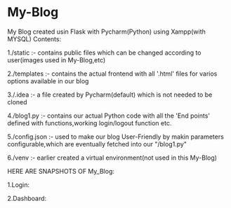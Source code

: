 # My-Blog
My Blog created usin Flask with Pycharm(Python) using Xampp(with MYSQL)
Contents:

1./static :- contains public files which can be changed according to user(images used in  My-Blog,etc)

2./templates :- contains the actual frontend with all '.html' files for varios options available in our blog

3./.idea :- a file created by Pycharm(default) which is not needed to be cloned

4./blog1.py :- contains our actual Python code with all the 'End points' defined with functions,working login/logout function etc. 

5./config.json :- used to make our blog User-Friendly by makin parameters configurable,which are eventually fetched into our "/blog1.py"

6./venv :- earlier created a virtual environment(not used in this My-Blog)

HERE ARE SNAPSHOTS OF My_Blog:

1.Login:


2.Dashboard:

